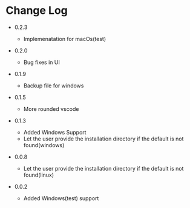 # Change Log
* 0.2.3
  - Implemenatation for macOs(test)

* 0.2.0
  - Bug fixes in UI

* 0.1.9 
  - Backup file for windows

* 0.1.5
  - More rounded vscode

* 0.1.3
  - Added Windows Support
  - Let the user provide the installation directory if the default is not found(windows)

* 0.0.8 
  - Let the user provide the installation directory if the default is not found(linux)

* 0.0.2 
  - Added Windows(test) support